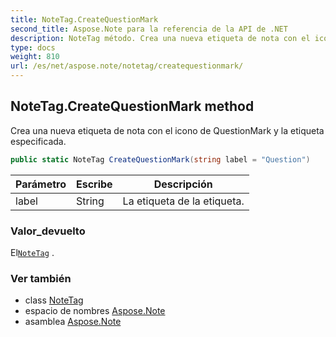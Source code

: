 ```yaml
---
title: NoteTag.CreateQuestionMark
second_title: Aspose.Note para la referencia de la API de .NET
description: NoteTag método. Crea una nueva etiqueta de nota con el icono de QuestionMark y la etiqueta especificada.
type: docs
weight: 810
url: /es/net/aspose.note/notetag/createquestionmark/
---
```

## NoteTag.CreateQuestionMark method

Crea una nueva etiqueta de nota con el icono de QuestionMark y la etiqueta especificada.

```csharp
public static NoteTag CreateQuestionMark(string label = "Question")
```

| Parámetro | Escribe | Descripción |
| --- | --- | --- |
| label | String | La etiqueta de la etiqueta. |

### Valor_devuelto

El[`NoteTag`](../) .

### Ver también

* class [NoteTag](../)
* espacio de nombres [Aspose.Note](../../notetag/)
* asamblea [Aspose.Note](../../../)


